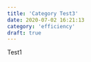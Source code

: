 ```yaml
---
title: 'Category Test3'
date: 2020-07-02 16:21:13
category: 'efficiency'
draft: true
---
```


Test1

